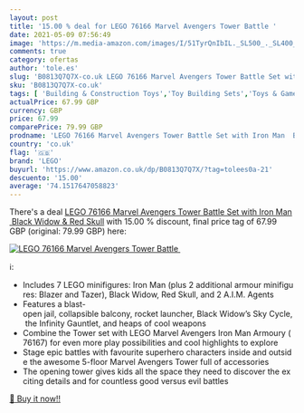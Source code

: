 ```yaml
---
layout: post
title: '15.00 % deal for LEGO 76166 Marvel Avengers Tower Battle '
date: 2021-05-09 07:56:49
image: 'https://m.media-amazon.com/images/I/51TyrQnIbIL._SL500_._SL400_.jpg'
comments: true
category: ofertas
author: 'tole.es'
slug: 'B0813Q7Q7X-co.uk LEGO 76166 Marvel Avengers Tower Battle Set with Iron...'
sku: 'B0813Q7Q7X-co.uk'
tags: [ 'Building & Construction Toys','Toy Building Sets','Toys & Games','Toys Store','lego', ]
actualPrice: 67.99 GBP
currency: GBP
price: 67.99
comparePrice: 79.99 GBP
prodname: 'LEGO 76166 Marvel Avengers Tower Battle Set with Iron Man  Black Widow & Red Skull'
country: 'co.uk'
flag: '🇬🇧'
brand: 'LEGO'
buyurl: 'https://www.amazon.co.uk/dp/B0813Q7Q7X/?tag=tolees0a-21'
descuento: '15.00'
average: '74.1517647058823'
---
```


There's a deal [LEGO 76166 Marvel Avengers Tower Battle Set with Iron Man  Black Widow & Red Skull](https://www.amazon.co.uk/dp/B0813Q7Q7X/?tag=tolees0a-21)  with  15.00 % discount, final price tag of  67.99 GBP (original: 79.99 GBP) here:

[![LEGO 76166 Marvel Avengers Tower Battle ](https://m.media-amazon.com/images/I/51TyrQnIbIL._SL500_._SL400_.jpg)](https://www.amazon.co.uk/dp/B0813Q7Q7X/?tag=tolees0a-21)

ℹ️:

- Includes 7 LEGO minifigures: Iron Man (plus 2 additional armour minifigures: Blazer and Tazer), Black Widow, Red Skull, and 2 A.I.M. Agents
- Features a blast-open jail, collapsible balcony, rocket launcher, Black Widow’s Sky Cycle, the Infinity Gauntlet, and heaps of cool weapons
- Combine the Tower set with LEGO Marvel Avengers Iron Man Armoury (76167) for even more play possibilities and cool highlights to explore
- Stage epic battles with favourite superhero characters inside and outside the awesome 5-floor Marvel Avengers Tower full of accessories
- The opening tower gives kids all the space they need to discover the exciting details and for countless good versus evil battles

[🛒 Buy it now!!](https://www.amazon.co.uk/dp/B0813Q7Q7X/?tag=tolees0a-21)
